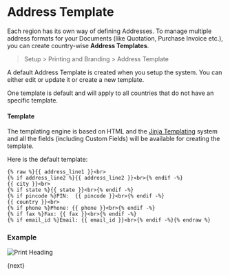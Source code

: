 # Address Template

Each region has its own way of defining Addresses. To manage multiple address formats for your Documents (like Quotation, Purchase Invoice etc.), you can create country-wise **Address Templates**.

> Setup > Printing and Branding > Address Template

A default Address Template is created when you setup the system. You can either edit or update it or create a new template.

One template is default and will apply to all countries that do not have an specific template.

#### Template

The templating engine is based on HTML and the [Jinja Templating](http://jinja.pocoo.org/docs/templates/) system and all the fields (including Custom Fields) will be available for creating the template.

Here is the default template:

	{% raw %}{{ address_line1 }}<br>
	{% if address_line2 %}{{ address_line2 }}<br>{% endif -%}
	{{ city }}<br>
	{% if state %}{{ state }}<br>{% endif -%}
	{% if pincode %}PIN:  {{ pincode }}<br>{% endif -%}
	{{ country }}<br>
	{% if phone %}Phone: {{ phone }}<br>{% endif -%}
	{% if fax %}Fax: {{ fax }}<br>{% endif -%}
	{% if email_id %}Email: {{ email_id }}<br>{% endif -%}{% endraw %}

### Example

<img class="screenshot" alt="Print Heading" src="{{docs_base_url}}/assets/img/setup/print/address-format.png">

{next}

